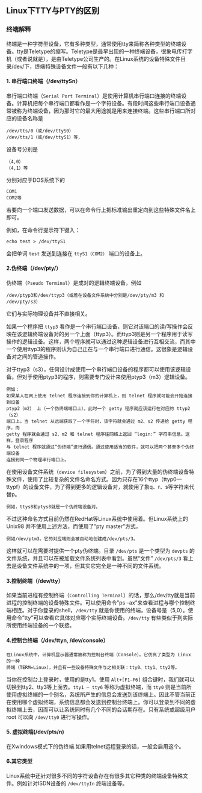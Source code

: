 ## Linux下TTY与PTY的区别

### 终端解释
终端是一种字符型设备，它有多种类型，通常使用tty来简称各种类型的终端设备。tty是Teletype的缩写。Teletype是最早出现的一种终端设备，很象电传打字机（或者说就是），是由Teletype公司生产的。在Linux系统的设备特殊文件目录/dev/下，终端特殊设备文件一般有以下几种：

#### 1. 串行端口终端（/dev/ttySn）
串行端口终端（`Serial Port Terminal`）是使用计算机串行端口连接的终端设备。计算机把每个串行端口都看作是一个字符设备。有段时间这些串行端口设备通常被称为终端设备，因为那时它的最大用途就是用来连接终端。这些串行端口所对应的设备名称是

	/dev/tts/0（或/dev/ttyS0）
	/dev/tts/1（或/dev/ttyS1）等，

设备号分别是

	（4,0）
	（4,1）等

分别对应于DOS系统下的

	COM1
	COM2等

若要向一个端口发送数据，可以在命令行上把标准输出重定向到这些特殊文件名上即可。

例如，在命令行提示符下键入：

	echo test > /dev/ttyS1

会把单词 `test` 发送到连接在 `ttyS1（COM2）` 端口的设备上。

#### 2.伪终端（/dev/pty/）
伪终端（`Pseudo Terminal`）是成对的逻辑终端设备，例如

	/dev/ptyp3和/dev/ttyp3（或着在设备文件系统中分别是/dev/pty/m3 和 /dev/pty/s3）

它们与实际物理设备并不直接相关。

如果一个程序把 `ttyp3` 看作是一个串行端口设备，则它对该端口的读/写操作会反映在该逻辑终端设备对的另一个上面（ttyp3）。而ttyp3则是另一个程序用于读写操作的逻辑设备。这样，两个程序就可以通过这种逻辑设备进行互相交流，而其中一个使用ttyp3的程序则认为自己正在与一个串行端口进行通信。这很象是逻辑设备对之间的管道操作。

对于ttyp3（s3），任何设计成使用一个串行端口设备的程序都可以使用该逻辑设备。但对于使用ptyp3的程序，则需要专门设计来使用ptyp3（m3）逻辑设备。

	例如：
	如果某人在网上使用 telnet 程序连接到你的计算机上，则 telnet 程序就可能会开始连接到设备
	ptyp2（m2） 上（一个伪终端端口上）。此时一个 getty 程序就应该运行在对应的 ttyp2（s2） 
	端口上。当 telnet 从远端获取了一个字符时，该字符就会通过 m2、s2 传递给 getty 程序，而
	getty 程序就会通过 s2、m2 和 telnet 程序往网络上返回 ”login:” 字符串信息。这样，登录程序
	与 telnet 程序就通过“伪终端”进行通信。通过使用适当的软件，就可以把两个甚至多个伪终端设备
	连接到同一个物理串行端口上。

在使用设备文件系统（`device filesystem`）之前，为了得到大量的伪终端设备特殊文件，使用了比较复杂的文件名命名方式。因为只存在16个ttyp（ttyp0—ttypf）的设备文件，为了得到更多的逻辑设备对，就使用了象q、r、s等字符来代替p。

	例如，ttys8和ptys8就是一个伪终端设备对。

不过这种命名方式目前仍然在RedHat等Linux系统中使用着。但Linux系统上的 Unix98 并不使用上述方法，而使用了”pty master”方式，

	例如/dev/ptm3。它的对应端则会被自动地创建成/dev/pts/3。

这样就可以在需要时提供一个pty伪终端。目录 `/dev/pts` 是一个类型为 `devpts` 的文件系统，并且可以在被加载文件系统列表中看到。虽然“文件” `/dev/pts/3` 看上去是设备文件系统中的一项，但其实它完全是一种不同的文件系统。

#### 3.控制终端（/dev/tty）
如果当前进程有控制终端（`Controlling Terminal`）的话，那么/dev/tty就是当前进程的控制终端的设备特殊文件。可以使用命令”ps –ax”来查看进程与哪个控制终端相连。对于你登录的shell，`/dev/tty` 就是你使用的终端，设备号是（5,0）。使用命令”tty”可以查看它具体对应哪个实际终端设备。`/dev/tty` 有些类似于到实际所使用终端设备的一个联接。

#### 4.控制台终端（/dev/ttyn,   /dev/console）

	在Linux系统中，计算机显示器通常被称为控制台终端（Console）。它仿真了类型为 Linux 的一种
	终端（TERM=Linux），并且有一些设备特殊文件与之相关联：tty0、tty1、tty2等。

当你在控制台上登录时，使用的是tty1。使用 `Alt+[F1—F6]` 组合键时，我们就可以切换到tty2、tty3等上面去。`tty1 – tty6` 等称为虚拟终端，而 `tty0` 则是当前所使用虚拟终端的一个别名，系统所产生的信息会发送到该终端上。因此不管当前正在使用哪个虚拟终端，系统信息都会发送到控制台终端上。你可以登录到不同的虚拟终端上去，因而可以让系统同时有几个不同的会话期存在。只有系统或超级用户 root 可以向 `/dev/tty0` 进行写操作。

#### 5. 虚拟终端(/dev/pts/n)
在Xwindows模式下的伪终端.如果用telnet远程登录的话，一般会启用这个。

#### 6.其它类型
Linux系统中还针对很多不同的字符设备存在有很多其它种类的终端设备特殊文件。例如针对ISDN设备的 `/dev/ttyIn` 终端设备等。

